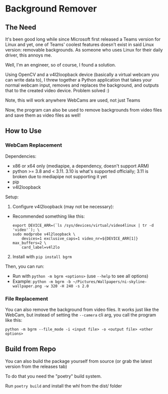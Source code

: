 # Background Remover

## The Need

It's been good long while since Microsoft first released a Teams version for Linux and yet, one of Teams' coolest features doesn't exist in said Linux version: removable backgrounds. As someone who uses Linux for their daily driver, this annoys me.

Well, I'm an engineer, so of course, I found a solution.

Using OpenCV and a v4l2loopback device (basically a virtual webcam you can write data to), I threw together a Python application that takes your normal webcam input, removes and replaces the background, and outputs that to the created video device. Problem solved :)

Note, this will work anywhere WebCams are used, not just Teams

Now, the program can also be used to remove backgrounds from video files and save them as video files as well!

## How to Use

### WebCam Replacement

Dependencies:
  - x86 or x64 only (mediapipe, a dependency, doesn't support ARM)
  - python >= 3.8 and < 3.11. 3.10 is what's supported officially; 3.11 is broken due to mediapipe not supporting it yet
  - pip
  - v4l2loopback

Setup:
1. Configure v4l2loopback (may not be necessary):
  - Recommended something like this:
    ```
    export DEVICE_ARR=(`ls /sys/devices/virtual/video4linux | tr -d 'video'`); \
    sudo modprobe v4l2loopback \
        devices=1 exclusive_caps=1 video_nr=${DEVICE_ARR[1]} max_buffers=2 \
        card_label=v4l2lo
    ```
2. Install with `pip install bgrm`

Then, you can run: 
- Run with `python -m bgrm <options>` (use `--help` to see all options)
- Example: `python -m bgrm -b ~/Pictures/Wallpapers/ni-skyline-wallpaper.png -w 320 -H 240 -s 2.0`

### File Replacement

You can also remove the background from video files. It works just like the WebCam, but instead of setting the `--camera` cli arg, you call the program like this:

`python -m bgrm --file_mode -i <input file> -o <output file> <other options>`

## Build from Repo

You can also build the package yourself from source (or grab the latest version from the releases tab)

To do that you need the "poetry" build system.

Run `poetry build` and install the whl from the dist/ folder
